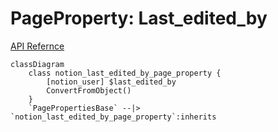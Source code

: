 # PageProperty: Last_edited_by

[API Refernce](https://developers.notion.com/reference/page-property-values#last-edited-by)

```mermaid
classDiagram
    class notion_last_edited_by_page_property {
        [notion_user] $last_edited_by
        ConvertFromObject()
    }
    `PagePropertiesBase` --|> `notion_last_edited_by_page_property`:inherits
```
